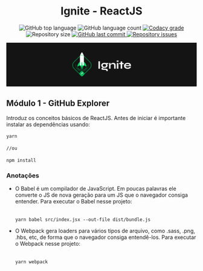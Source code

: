 <h1 align="center">
  Ignite - ReactJS
</h1>
<p align="center">
  <img alt="GitHub top language" src="https://img.shields.io/github/languages/top/NaluFigueira/IgniteReact.svg">

  <img alt="GitHub language count" src="https://img.shields.io/github/languages/count/NaluFigueira/IgniteReact.svg">

  <a href="https://www.codacy.com/app/NaluFigueira/IgniteReact?utm_source=github.com&amp;utm_medium=referral&amp;utm_content=NaluFigueira/IgniteReact&amp;utm_campaign=Badge_Grade">
    <img alt="Codacy grade" src="https://img.shields.io/codacy/grade/1b577a07dda843aba09f4bc55d1af8fc.svg">
  </a>

  <img alt="Repository size" src="https://img.shields.io/github/repo-size/NaluFigueira/IgniteReact.svg">
  <a href="https://github.com/NaluFigueira/IgniteReact/commits/master">
    <img alt="GitHub last commit" src="https://img.shields.io/github/last-commit/NaluFigueira/IgniteReact.svg">
  </a>

  <a href="https://github.com/NaluFigueira/IgniteReact/issues">
    <img alt="Repository issues" src="https://img.shields.io/github/issues/NaluFigueira/IgniteReact.svg">
  </a>
</p>

![App Preview](https://github.com/NaluFigueira/IgniteReact/blob/master/Ignite.png)


<h2>Módulo 1 - GitHub Explorer</h2>

<p>Introduz os conceitos básicos de ReactJS. Antes de iniciar é importante 
instalar as dependências usando:</p>

```
yarn

//ou

npm install
```

<h3>Anotações</h3>

<ul>
  <li>
    O Babel é um compilador de JavaScript. Em poucas palavras ele converte o 
    JS de nova geração para um JS que o navegador consiga entender. Para 
    executar o Babel nesse projeto:
    <br />
    <br />
    
    yarn babel src/index.jsx --out-file dist/bundle.js
  </li>
  <li>
    O Webpack gera loaders para vários tipos de arquivo, como .sass, .png, .hbs,
    etc, de forma que o navegador consiga entendê-los. Para
    executar o Webpack nesse projeto:
    <br />
    <br />

    yarn webpack
  </li>
</ul>


